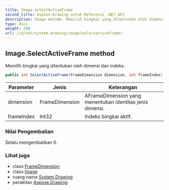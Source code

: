 ```yaml
---
title: Image.SelectActiveFrame
second_title: Aspose.Drawing untuk Referensi .NET API
description: Image metode. Memilih bingkai yang ditentukan oleh dimensi dan indeks.
type: docs
weight: 280
url: /id/net/system.drawing/image/selectactiveframe/
---
```

## Image.SelectActiveFrame method

Memilih bingkai yang ditentukan oleh dimensi dan indeks.

```csharp
public int SelectActiveFrame(FrameDimension dimension, int frameIndex)
```

| Parameter | Jenis | Keterangan |
| --- | --- | --- |
| dimension | FrameDimension | AFrameDimension yang menentukan identitas jenis dimensi. |
| frameIndex | Int32 | Indeks bingkai aktif. |

### Nilai Pengembalian

Selalu mengembalikan 0.

### Lihat juga

* class [FrameDimension](../../../system.drawing.imaging/framedimension/)
* class [Image](../)
* ruang nama [System.Drawing](../../image/)
* perakitan [Aspose.Drawing](../../../)


